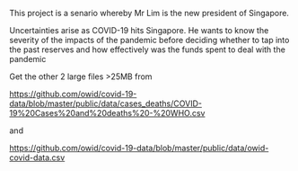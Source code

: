 This project is a senario whereby Mr Lim is the new president of Singapore. 

Uncertainties arise as COVID-19 hits Singapore. He wants to know the severity of the impacts of the pandemic before deciding whether to tap into the past reserves and how effectively was the funds spent to deal with the pandemic

Get the other 2 large files >25MB from 

https://github.com/owid/covid-19-data/blob/master/public/data/cases_deaths/COVID-19%20Cases%20and%20deaths%20-%20WHO.csv

and 

https://github.com/owid/covid-19-data/blob/master/public/data/owid-covid-data.csv
